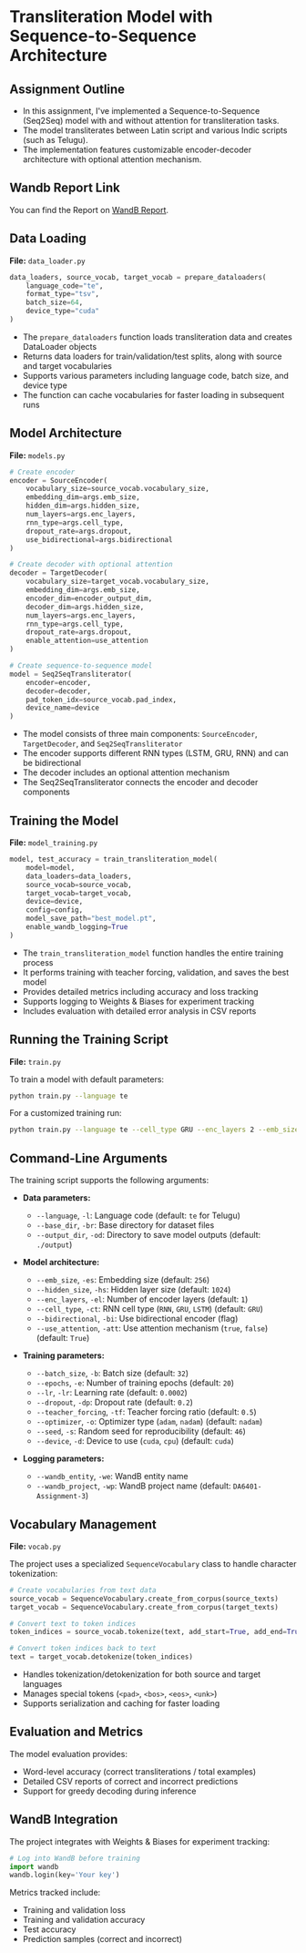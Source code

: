 # Transliteration Model with Sequence-to-Sequence Architecture

## Assignment Outline

- In this assignment, I've implemented a Sequence-to-Sequence (Seq2Seq) model with and without attention for transliteration tasks.
- The model transliterates between Latin script and various Indic scripts (such as Telugu).
- The implementation features customizable encoder-decoder architecture with optional attention mechanism.


## Wandb Report Link
You can find the Report on [WandB Report](https://wandb.ai/cs24m042-iit-madras-foundation/DA6401-Assignment-3/reports/Assignment-3--VmlldzoxMjgyMDUwMw).

## Data Loading

**File:** `data_loader.py`

```python
data_loaders, source_vocab, target_vocab = prepare_dataloaders(
    language_code="te",
    format_type="tsv",
    batch_size=64,
    device_type="cuda"
)
```

- The `prepare_dataloaders` function loads transliteration data and creates DataLoader objects
- Returns data loaders for train/validation/test splits, along with source and target vocabularies
- Supports various parameters including language code, batch size, and device type
- The function can cache vocabularies for faster loading in subsequent runs

## Model Architecture

**File:** `models.py`

```python
# Create encoder
encoder = SourceEncoder(
    vocabulary_size=source_vocab.vocabulary_size,
    embedding_dim=args.emb_size,
    hidden_dim=args.hidden_size,
    num_layers=args.enc_layers,
    rnn_type=args.cell_type,
    dropout_rate=args.dropout,
    use_bidirectional=args.bidirectional
)

# Create decoder with optional attention
decoder = TargetDecoder(
    vocabulary_size=target_vocab.vocabulary_size,
    embedding_dim=args.emb_size,
    encoder_dim=encoder_output_dim,
    decoder_dim=args.hidden_size,
    num_layers=args.enc_layers,
    rnn_type=args.cell_type,
    dropout_rate=args.dropout,
    enable_attention=use_attention
)

# Create sequence-to-sequence model
model = Seq2SeqTransliterator(
    encoder=encoder,
    decoder=decoder,
    pad_token_idx=source_vocab.pad_index,
    device_name=device
)
```

- The model consists of three main components: `SourceEncoder`, `TargetDecoder`, and `Seq2SeqTransliterator`
- The encoder supports different RNN types (LSTM, GRU, RNN) and can be bidirectional
- The decoder includes an optional attention mechanism
- The Seq2SeqTransliterator connects the encoder and decoder components

## Training the Model

**File:** `model_training.py`

```python
model, test_accuracy = train_transliteration_model(
    model=model,
    data_loaders=data_loaders,
    source_vocab=source_vocab,
    target_vocab=target_vocab,
    device=device,
    config=config,
    model_save_path="best_model.pt",
    enable_wandb_logging=True
)
```

- The `train_transliteration_model` function handles the entire training process
- It performs training with teacher forcing, validation, and saves the best model
- Provides detailed metrics including accuracy and loss tracking
- Supports logging to Weights & Biases for experiment tracking
- Includes evaluation with detailed error analysis in CSV reports

## Running the Training Script

**File:** `train.py`

To train a model with default parameters:

```bash
python train.py --language te
```

For a customized training run:

```bash
python train.py --language te --cell_type GRU --enc_layers 2 --emb_size 256 --hidden_size 1024 --batch_size 32 --lr 0.0002 --teacher_forcing 0.5 --optimizer nadam --use_attention true
```

## Command-Line Arguments

The training script supports the following arguments:

- **Data parameters:**
  - `--language`, `-l`: Language code (default: `te` for Telugu)
  - `--base_dir`, `-br`: Base directory for dataset files
  - `--output_dir`, `-od`: Directory to save model outputs (default: `./output`)

- **Model architecture:**
  - `--emb_size`, `-es`: Embedding size (default: `256`)
  - `--hidden_size`, `-hs`: Hidden layer size (default: `1024`)
  - `--enc_layers`, `-el`: Number of encoder layers (default: `1`)
  - `--cell_type`, `-ct`: RNN cell type (`RNN`, `GRU`, `LSTM`) (default: `GRU`)
  - `--bidirectional`, `-bi`: Use bidirectional encoder (flag)
  - `--use_attention`, `-att`: Use attention mechanism (`true`, `false`) (default: `True`)

- **Training parameters:**
  - `--batch_size`, `-b`: Batch size (default: `32`)
  - `--epochs`, `-e`: Number of training epochs (default: `20`)
  - `--lr`, `-lr`: Learning rate (default: `0.0002`)
  - `--dropout`, `-dp`: Dropout rate (default: `0.2`)
  - `--teacher_forcing`, `-tf`: Teacher forcing ratio (default: `0.5`)
  - `--optimizer`, `-o`: Optimizer type (`adam`, `nadam`) (default: `nadam`)
  - `--seed`, `-s`: Random seed for reproducibility (default: `46`)
  - `--device`, `-d`: Device to use (`cuda`, `cpu`) (default: `cuda`)

- **Logging parameters:**
  - `--wandb_entity`, `-we`: WandB entity name
  - `--wandb_project`, `-wp`: WandB project name (default: `DA6401-Assignment-3`)

## Vocabulary Management

**File:** `vocab.py`

The project uses a specialized `SequenceVocabulary` class to handle character tokenization:

```python
# Create vocabularies from text data
source_vocab = SequenceVocabulary.create_from_corpus(source_texts)
target_vocab = SequenceVocabulary.create_from_corpus(target_texts)

# Convert text to token indices
token_indices = source_vocab.tokenize(text, add_start=True, add_end=True)

# Convert token indices back to text
text = target_vocab.detokenize(token_indices)
```

- Handles tokenization/detokenization for both source and target languages
- Manages special tokens (`<pad>`, `<bos>`, `<eos>`, `<unk>`)
- Supports serialization and caching for faster loading

## Evaluation and Metrics

The model evaluation provides:

- Word-level accuracy (correct transliterations / total examples)
- Detailed CSV reports of correct and incorrect predictions
- Support for greedy decoding during inference

## WandB Integration

The project integrates with Weights & Biases for experiment tracking:

```python
# Log into WandB before training
import wandb
wandb.login(key='Your key')
```

Metrics tracked include:
- Training and validation loss
- Training and validation accuracy
- Test accuracy
- Prediction samples (correct and incorrect)